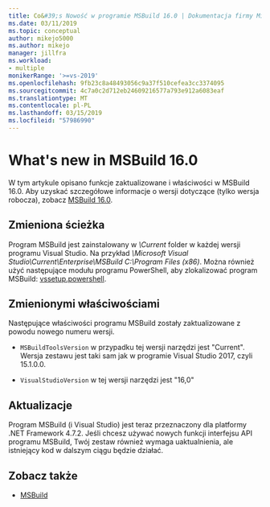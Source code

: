 ```yaml
---
title: Co&#39;s Nowość w programie MSBuild 16.0 | Dokumentacja firmy Microsoft
ms.date: 03/11/2019
ms.topic: conceptual
author: mikejo5000
ms.author: mikejo
manager: jillfra
ms.workload:
- multiple
monikerRange: '>=vs-2019'
ms.openlocfilehash: 9fb23c8a48493056c9a37f510cefea3cc3374095
ms.sourcegitcommit: 4c7a0c2d712eb24609216577a793e912a6083eaf
ms.translationtype: MT
ms.contentlocale: pl-PL
ms.lasthandoff: 03/15/2019
ms.locfileid: "57986990"
---
```

# <a name="whats-new-in-msbuild-160"></a>What's new in MSBuild 16.0

W tym artykule opisano funkcje zaktualizowane i właściwości w MSBuild 16.0. Aby uzyskać szczegółowe informacje o wersji dotyczące (tylko wersja robocza), zobacz [ MSBuild 16.0](https://gist.github.com/rainersigwald/009627466f03964d0028e16fda633d9c).

## <a name="changed-path"></a>Zmieniona ścieżka

 Program MSBuild jest zainstalowany w *\Current* folder w każdej wersji programu Visual Studio. Na przykład *\Microsoft Visual Studio\Current\Enterprise\MSBuild C:\Program Files (x86)*. Można również użyć następujące modułu programu PowerShell, aby zlokalizować program MSBuild: [vssetup.powershell](https://github.com/Microsoft/vssetup.powershell).

## <a name="changed-properties"></a>Zmienionymi właściwościami

 Następujące właściwości programu MSBuild zostały zaktualizowane z powodu nowego numeru wersji.

- `MSBuildToolsVersion` w przypadku tej wersji narzędzi jest "Current". Wersja zestawu jest taki sam jak w programie Visual Studio 2017, czyli 15.1.0.0.

- `VisualStudioVersion` w tej wersji narzędzi jest "16,0"

## <a name="updates"></a>Aktualizacje

Program MSBuild (i Visual Studio) jest teraz przeznaczony dla platformy .NET Framework 4.7.2. Jeśli chcesz używać nowych funkcji interfejsu API programu MSBuild, Twój zestaw również wymaga uaktualnienia, ale istniejący kod w dalszym ciągu będzie działać.

## <a name="see-also"></a>Zobacz także
- [MSBuild](../msbuild/msbuild.md)
